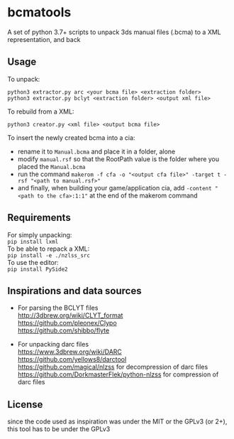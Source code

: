 # bcmatools

A set of python 3.7+ scripts to unpack 3ds manual files (.bcma) to a XML representation, and back

## Usage

To unpack:
```
python3 extractor.py arc <your bcma file> <extraction folder>
python3 extractor.py bclyt <extraction folder> <output xml file>
```
To rebuild from a XML:
```
python3 creator.py <xml file> <output bcma file>
```

To insert the newly created bcma into a cia:
- rename it to `Manual.bcma` and place it in a folder, alone
- modify `manual.rsf` so that the RootPath value is the folder where you placed the `Manual.bcma`
- run the command `makerom -f cfa -o "<output cfa file>" -target t -rsf "<path to manual.rsf>"`
- and finally, when building your game/application cia, add `-content "<path to the cfa>:1:1"` at the end of the makerom command

## Requirements

For simply unpacking:  
`pip install lxml`  
To be able to repack a XML:  
`pip install -e ./nzlss_src`  
To use the editor:  
`pip install PySide2`  

## Inspirations and data sources

- For parsing the BCLYT files  
http://3dbrew.org/wiki/CLYT_format  
https://github.com/pleonex/Clypo  
https://github.com/shibbo/flyte  

- For unpacking darc files  
https://www.3dbrew.org/wiki/DARC  
https://github.com/yellows8/darctool  
https://github.com/magical/nlzss for decompression of darc files  
https://github.com/DorkmasterFlek/python-nlzss for compression of darc files  

## License

since the code used as inspiration was under the MIT or the GPLv3 (or 2+), this tool has to be under the GPLv3
